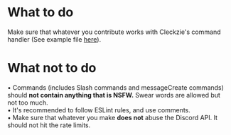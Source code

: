 # What to do
Make sure that whatever you contribute works with Cleckzie's command handler (See example file [here](https://github.com/SpreeHertz/Cleckzie/blob/master/SlashCommands/fun/hug.js])).

# What not to do
• Commands (includes Slash commands and messageCreate commands) should **not contain anything that is NSFW.** Swear words are allowed but not too much. <br>
• It's recommended to follow ESLint rules, and use comments. <br>
• Make sure that whatever you make **does not** abuse the Discord API. It should not hit the rate limits.
